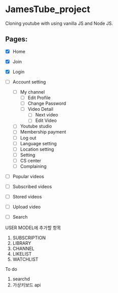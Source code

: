 # JamesTube_project
 Cloning youtube with using vanilla JS and Node JS.
 
## Pages:

- [x] Home
- [x] Join
- [x] Login
- [ ] Account setting
  - [ ] My channel
    - [ ] Edit Profile
    - [ ] Change Password
    - [ ] Video Detail
      - [ ] Next video 
      - [ ] Edit Video
  - [ ] Youtube studio 
  - [ ] Membership payment 
  - [ ] Log out
  - [ ] Language setting
  - [ ] Location setting
  - [ ] Setting
  - [ ] CS center
  - [ ] Complaining 
- [ ] Popular videos
- [ ] Subscribed videos
- [ ] Stored videos
- [ ] Upload video
- [ ] Search


USER  MODEL에 추가할 항목 
1. SUBSCRIPTION
2. LIBRARY
3. CHANNEL
4. LIKELIST
5. WATCHLIST

To do 
1. searchd
2. 가상키보드 api
